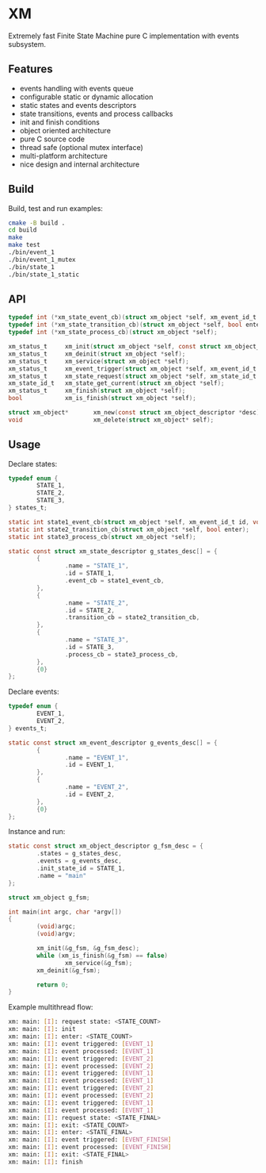 # XM
Extremely fast Finite State Machine pure C implementation with events subsystem.

## Features
* events handling with events queue
* configurable static or dynamic allocation
* static states and events descriptors
* state transitions, events and process callbacks
* init and finish conditions
* object oriented architecture
* pure C source code
* thread safe (optional mutex interface)
* multi-platform architecture
* nice design and internal architecture

## Build

Build, test and run examples:

```sh
cmake -B build .
cd build
make
make test
./bin/event_1
./bin/event_1_mutex
./bin/state_1
./bin/state_1_static
```

## API

```c
typedef int (*xm_state_event_cb)(struct xm_object *self, xm_event_id_t id, void *arg);
typedef int (*xm_state_transition_cb)(struct xm_object *self, bool enter);
typedef int (*xm_state_process_cb)(struct xm_object *self);

xm_status_t     xm_init(struct xm_object *self, const struct xm_object_descriptor *desc);
xm_status_t     xm_deinit(struct xm_object *self);
xm_status_t     xm_service(struct xm_object *self);
xm_status_t     xm_event_trigger(struct xm_object *self, xm_event_id_t id, void *arg);
xm_status_t     xm_state_request(struct xm_object *self, xm_state_id_t id);
xm_state_id_t   xm_state_get_current(struct xm_object *self);
xm_status_t     xm_finish(struct xm_object *self);
bool            xm_is_finish(struct xm_object *self);

struct xm_object*       xm_new(const struct xm_object_descriptor *desc);
void                    xm_delete(struct xm_object* self);
```

## Usage

Declare states:
```c
typedef enum {
        STATE_1,
        STATE_2,
        STATE_3,
} states_t;

static int state1_event_cb(struct xm_object *self, xm_event_id_t id, void *arg);
static int state2_transition_cb(struct xm_object *self, bool enter);
static int state3_process_cb(struct xm_object *self);

static const struct xm_state_descriptor g_states_desc[] = {
        {
                .name = "STATE_1",
                .id = STATE_1,
                .event_cb = state1_event_cb,
        },
        {
                .name = "STATE_2",
                .id = STATE_2,
                .transition_cb = state2_transition_cb,
        },
        {
                .name = "STATE_3",
                .id = STATE_3,
                .process_cb = state3_process_cb,
        },
        {0}
};
```

Declare events:
```c
typedef enum {
        EVENT_1,
        EVENT_2,
} events_t;

static const struct xm_event_descriptor g_events_desc[] = {
        {
                .name = "EVENT_1",
                .id = EVENT_1,
        },
        {
                .name = "EVENT_2",
                .id = EVENT_2,
        },
        {0}
};
```

Instance and run:
```c
static const struct xm_object_descriptor g_fsm_desc = {
        .states = g_states_desc,
        .events = g_events_desc,
        .init_state_id = STATE_1,
        .name = "main"
};

struct xm_object g_fsm;

int main(int argc, char *argv[])
{
        (void)argc;
        (void)argv;

        xm_init(&g_fsm, &g_fsm_desc);
        while (xm_is_finish(&g_fsm) == false)
                xm_service(&g_fsm);
        xm_deinit(&g_fsm);

        return 0;
}
```

Example multithread flow:
```sh
xm: main: [I]: request state: <STATE_COUNT>
xm: main: [I]: init
xm: main: [I]: enter: <STATE_COUNT>
xm: main: [I]: event triggered: [EVENT_1]
xm: main: [I]: event processed: [EVENT_1]
xm: main: [I]: event triggered: [EVENT_2]
xm: main: [I]: event processed: [EVENT_2]
xm: main: [I]: event triggered: [EVENT_1]
xm: main: [I]: event processed: [EVENT_1]
xm: main: [I]: event triggered: [EVENT_2]
xm: main: [I]: event processed: [EVENT_2]
xm: main: [I]: event triggered: [EVENT_1]
xm: main: [I]: event processed: [EVENT_1]
xm: main: [I]: request state: <STATE_FINAL>
xm: main: [I]: exit: <STATE_COUNT>
xm: main: [I]: enter: <STATE_FINAL>
xm: main: [I]: event triggered: [EVENT_FINISH]
xm: main: [I]: event processed: [EVENT_FINISH]
xm: main: [I]: exit: <STATE_FINAL>
xm: main: [I]: finish
```
